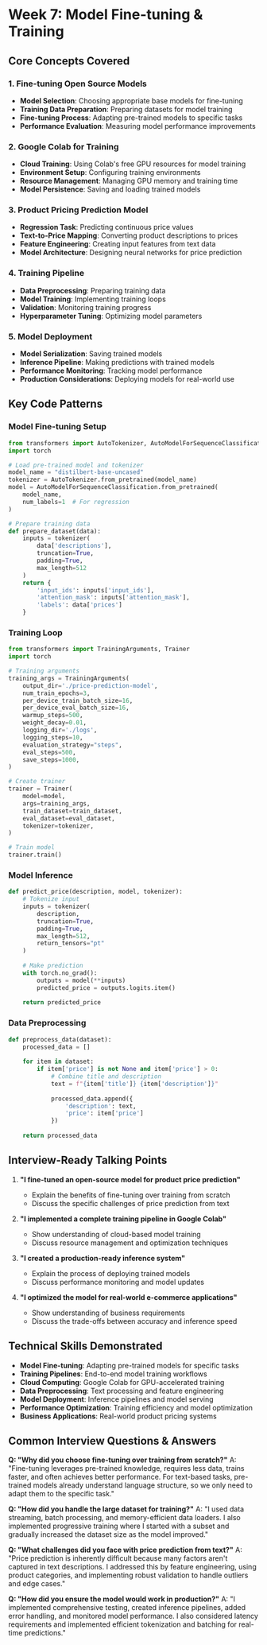 # Week 7: Model Fine-tuning & Training

## Core Concepts Covered

### 1. **Fine-tuning Open Source Models**
- **Model Selection**: Choosing appropriate base models for fine-tuning
- **Training Data Preparation**: Preparing datasets for model training
- **Fine-tuning Process**: Adapting pre-trained models to specific tasks
- **Performance Evaluation**: Measuring model performance improvements

### 2. **Google Colab for Training**
- **Cloud Training**: Using Colab's free GPU resources for model training
- **Environment Setup**: Configuring training environments
- **Resource Management**: Managing GPU memory and training time
- **Model Persistence**: Saving and loading trained models

### 3. **Product Pricing Prediction Model**
- **Regression Task**: Predicting continuous price values
- **Text-to-Price Mapping**: Converting product descriptions to prices
- **Feature Engineering**: Creating input features from text data
- **Model Architecture**: Designing neural networks for price prediction

### 4. **Training Pipeline**
- **Data Preprocessing**: Preparing training data
- **Model Training**: Implementing training loops
- **Validation**: Monitoring training progress
- **Hyperparameter Tuning**: Optimizing model parameters

### 5. **Model Deployment**
- **Model Serialization**: Saving trained models
- **Inference Pipeline**: Making predictions with trained models
- **Performance Monitoring**: Tracking model performance
- **Production Considerations**: Deploying models for real-world use

## Key Code Patterns

### Model Fine-tuning Setup
```python
from transformers import AutoTokenizer, AutoModelForSequenceClassification
import torch

# Load pre-trained model and tokenizer
model_name = "distilbert-base-uncased"
tokenizer = AutoTokenizer.from_pretrained(model_name)
model = AutoModelForSequenceClassification.from_pretrained(
    model_name, 
    num_labels=1  # For regression
)

# Prepare training data
def prepare_dataset(data):
    inputs = tokenizer(
        data['descriptions'],
        truncation=True,
        padding=True,
        max_length=512
    )
    return {
        'input_ids': inputs['input_ids'],
        'attention_mask': inputs['attention_mask'],
        'labels': data['prices']
    }
```

### Training Loop
```python
from transformers import TrainingArguments, Trainer
import torch

# Training arguments
training_args = TrainingArguments(
    output_dir='./price-prediction-model',
    num_train_epochs=3,
    per_device_train_batch_size=16,
    per_device_eval_batch_size=16,
    warmup_steps=500,
    weight_decay=0.01,
    logging_dir='./logs',
    logging_steps=10,
    evaluation_strategy="steps",
    eval_steps=500,
    save_steps=1000,
)

# Create trainer
trainer = Trainer(
    model=model,
    args=training_args,
    train_dataset=train_dataset,
    eval_dataset=eval_dataset,
    tokenizer=tokenizer,
)

# Train model
trainer.train()
```

### Model Inference
```python
def predict_price(description, model, tokenizer):
    # Tokenize input
    inputs = tokenizer(
        description,
        truncation=True,
        padding=True,
        max_length=512,
        return_tensors="pt"
    )
    
    # Make prediction
    with torch.no_grad():
        outputs = model(**inputs)
        predicted_price = outputs.logits.item()
    
    return predicted_price
```

### Data Preprocessing
```python
def preprocess_data(dataset):
    processed_data = []
    
    for item in dataset:
        if item['price'] is not None and item['price'] > 0:
            # Combine title and description
            text = f"{item['title']} {item['description']}"
            
            processed_data.append({
                'description': text,
                'price': item['price']
            })
    
    return processed_data
```

## Interview-Ready Talking Points

1. **"I fine-tuned an open-source model for product price prediction"**
   - Explain the benefits of fine-tuning over training from scratch
   - Discuss the specific challenges of price prediction from text

2. **"I implemented a complete training pipeline in Google Colab"**
   - Show understanding of cloud-based model training
   - Discuss resource management and optimization techniques

3. **"I created a production-ready inference system"**
   - Explain the process of deploying trained models
   - Discuss performance monitoring and model updates

4. **"I optimized the model for real-world e-commerce applications"**
   - Show understanding of business requirements
   - Discuss the trade-offs between accuracy and inference speed

## Technical Skills Demonstrated

- **Model Fine-tuning**: Adapting pre-trained models for specific tasks
- **Training Pipelines**: End-to-end model training workflows
- **Cloud Computing**: Google Colab for GPU-accelerated training
- **Data Preprocessing**: Text processing and feature engineering
- **Model Deployment**: Inference pipelines and model serving
- **Performance Optimization**: Training efficiency and model optimization
- **Business Applications**: Real-world product pricing systems

## Common Interview Questions & Answers

**Q: "Why did you choose fine-tuning over training from scratch?"**
A: "Fine-tuning leverages pre-trained knowledge, requires less data, trains faster, and often achieves better performance. For text-based tasks, pre-trained models already understand language structure, so we only need to adapt them to the specific task."

**Q: "How did you handle the large dataset for training?"**
A: "I used data streaming, batch processing, and memory-efficient data loaders. I also implemented progressive training where I started with a subset and gradually increased the dataset size as the model improved."

**Q: "What challenges did you face with price prediction from text?"**
A: "Price prediction is inherently difficult because many factors aren't captured in text descriptions. I addressed this by feature engineering, using product categories, and implementing robust validation to handle outliers and edge cases."

**Q: "How did you ensure the model would work in production?"**
A: "I implemented comprehensive testing, created inference pipelines, added error handling, and monitored model performance. I also considered latency requirements and implemented efficient tokenization and batching for real-time predictions."
